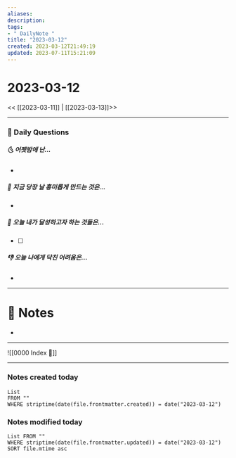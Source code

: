 ```yaml
---
aliases: 
description:
tags:
- " DailyNote "
title: "2023-03-12"
created: 2023-03-12T21:49:19
updated: 2023-07-11T15:21:09
---
```


# 2023-03-12

<< [[2023-03-11]] | [[2023-03-13]]>>

---
### 📅 Daily Questions

##### 🌜 어젯밤에 난...

- 

##### 🙌 지금 당장 날 흥미롭게 만드는 것은...

- 

##### 🚀 오늘 내가 달성하고자 하는 것들은...

- [ ] 

##### 👎 오늘 나에게 닥친 어려움은...

- 

---

# 📝 Notes

- 

---
![[0000 Index 🔗]]

---
### Notes created today

```dataview
List 
FROM "" 
WHERE striptime(date(file.frontmatter.created)) = date("2023-03-12")
```

### Notes modified today

```dataview
List FROM "" 
WHERE striptime(date(file.frontmatter.updated)) = date("2023-03-12") 
SORT file.mtime asc
```
